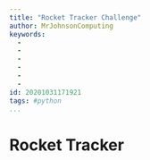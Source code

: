 ```yaml
---
title: "Rocket Tracker Challenge"
author: MrJohnsonComputing
keywords:
  - 
  - 
  - 
  - 
  - 
  - 
id: 20201031171921
tags: #python
...
```

# Rocket Tracker
